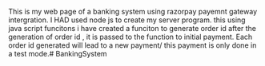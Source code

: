 This is my web page of a banking system using razorpay payemnt gateway intergration. I HAD used node js to create my server program. this using java script funcitons i have created a funciton to generate order id
after the generation of order id , it is passed to the function to initial payment. 
Each order id generated will lead to a new payment/ 
this payment is only done in a test mode.# BankingSystem
